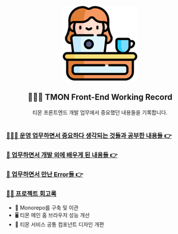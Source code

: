 <div align="center">
  <img width="200px;" src="./images/work-icon.png"/>
</div>
<h2 align="center">👩🏻‍💻 TMON Front-End Working Record</h2>
<div align="center">티몬 프론트엔드 개발 업무에서 중요했던 내용들을 기록합니다.</div>

<br />

### [👩🏻‍💻 운영 업무하면서 중요하다 생각되는 것들과 공부한 내용들 👉](https://github.com/mireyhgnay/fe-working-record/blob/main/Study/README.md)

### [📝 업무하면서 개발 외에 배우게 된 내용들 👉](https://hyerimiya.notion.site/Work-Story-8442eb0b3ae041309df8d8f3f9285a30?pvs=4)

### [🚨 업무하면서 만난 Error들 👉](https://github.com/mireyhgnay/fe-working-record/blob/main/Error/README.md)

### [✍🏻 프로젝트 회고록](https://github.com/mireyhgnay/fe-working-record/tree/main/Projects)

- 📁 Monorepo를 구축 및 이관
- 🖥️ 티몬 메인 홈 브라우저 성능 개선
- 🎨 티몬 서비스 공통 컴포넌트 디자인 개편
